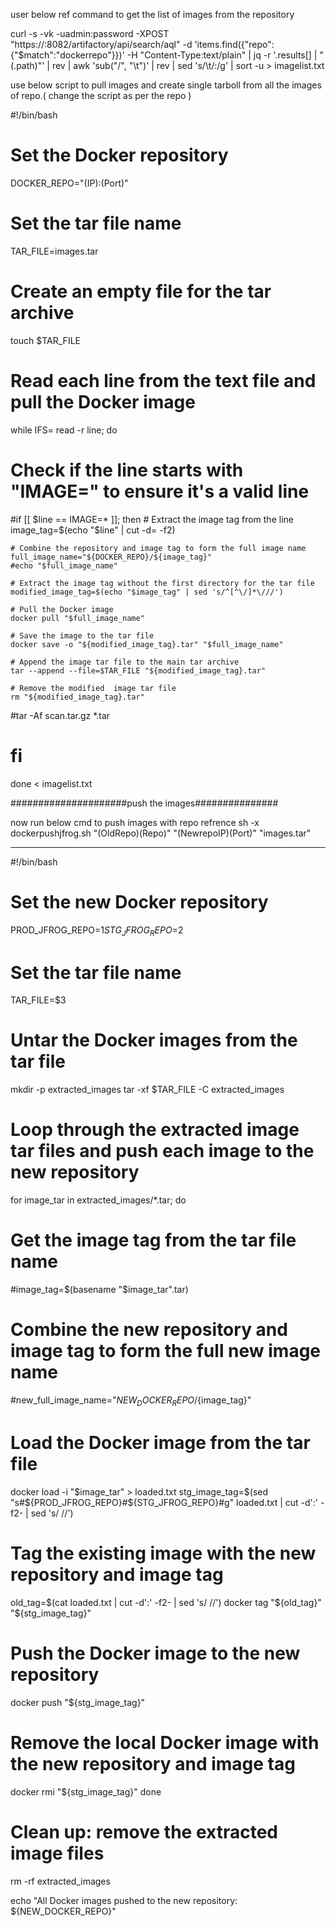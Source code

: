 
user below ref command to get the list of images from the repository

curl -s -vk -uadmin:password -XPOST "https://<repoIp>:8082/artifactory/api/search/aql" -d 'items.find({"repo":{"$match":"dockerrepo"}})'  -H "Content-Type:text/plain" | jq -r '.results[] | "\(.path)"' | rev | awk 'sub("/", "\t")' | rev | sed 's/\t/\:/g' | sort -u > imagelist.txt

use below script to pull images and create single tarboll from all the images of repo.( change the script as per the repo )

#!/bin/bash
# Set the Docker repository
DOCKER_REPO="(IP):(Port)"

# Set the tar file name
TAR_FILE=images.tar

# Create an empty file for the tar archive
touch $TAR_FILE

# Read each line from the text file and pull the Docker image
while IFS= read -r line; do
  # Check if the line starts with "IMAGE=" to ensure it's a valid line
  #if [[ $line == IMAGE=* ]]; then
    # Extract the image tag from the line
    image_tag=$(echo "$line" | cut -d= -f2)

    # Combine the repository and image tag to form the full image name
    full_image_name="${DOCKER_REPO}/${image_tag}"
    #echo "$full_image_name"

    # Extract the image tag without the first directory for the tar file
    modified_image_tag=$(echo "$image_tag" | sed 's/^[^\/]*\///')

    # Pull the Docker image
    docker pull "$full_image_name"

    # Save the image to the tar file
    docker save -o "${modified_image_tag}.tar" "$full_image_name"

    # Append the image tar file to the main tar archive
    tar --append --file=$TAR_FILE "${modified_image_tag}.tar"

    # Remove the modified  image tar file
    rm "${modified_image_tag}.tar"

#tar -Af scan.tar.gz *.tar
#  fi
done < imagelist.txt


#####################push the images###############

now run below cmd to push images with repo refrence
sh -x dockerpushjfrog.sh "(OldRepo)(Repo)" "(NewrepoIP)(Port)" "images.tar"

**********************************************************************************

#!/bin/bash
# Set the new Docker repository
PROD_JFROG_REPO=$1
STG_JFROG_REPO=$2

# Set the tar file name
TAR_FILE=$3

# Untar the Docker images from the tar file
mkdir -p extracted_images
tar -xf $TAR_FILE -C extracted_images

# Loop through the extracted image tar files and push each image to the new repository
for image_tar in extracted_images/*.tar; do
  # Get the image tag from the tar file name
  #image_tag=$(basename "$image_tar".tar)

  # Combine the new repository and image tag to form the full new image name
  #new_full_image_name="${NEW_DOCKER_REPO}/${image_tag}"

  # Load the Docker image from the tar file
  docker load -i "$image_tar" > loaded.txt
  stg_image_tag=$(sed "s#${PROD_JFROG_REPO}#${STG_JFROG_REPO}#g" loaded.txt | cut -d':' -f2- | sed 's/ //')
  # Tag the existing image with the new repository and image tag
  old_tag=$(cat loaded.txt | cut -d':' -f2- | sed 's/ //')
  docker tag "${old_tag}" "${stg_image_tag}"

  # Push the Docker image to the new repository
  docker push "${stg_image_tag}"


  # Remove the local Docker image with the new repository and image tag
  docker rmi "${stg_image_tag}"
done
# Clean up: remove the extracted image files
  rm -rf extracted_images

echo "All Docker images pushed to the new repository: ${NEW_DOCKER_REPO}"

